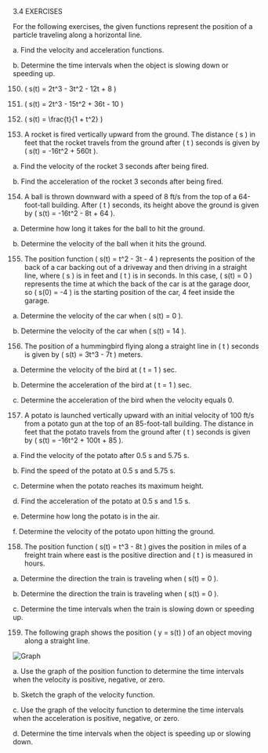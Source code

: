 3.4 EXERCISES

For the following exercises, the given functions represent the position of a particle traveling along a horizontal line.

a. Find the velocity and acceleration functions.

b. Determine the time intervals when the object is slowing down or speeding up.

150. \( s(t) = 2t^3 - 3t^2 - 12t + 8 \)

151. \( s(t) = 2t^3 - 15t^2 + 36t - 10 \)

152. \( s(t) = \frac{t}{1 + t^2} \)

153. A rocket is fired vertically upward from the ground. The distance \( s \) in feet that the rocket travels from the ground after \( t \) seconds is given by \( s(t) = -16t^2 + 560t \).

a. Find the velocity of the rocket 3 seconds after being fired.

b. Find the acceleration of the rocket 3 seconds after being fired.

154. A ball is thrown downward with a speed of 8 ft/s from the top of a 64-foot-tall building. After \( t \) seconds, its height above the ground is given by \( s(t) = -16t^2 - 8t + 64 \).

a. Determine how long it takes for the ball to hit the ground.

b. Determine the velocity of the ball when it hits the ground.

155. The position function \( s(t) = t^2 - 3t - 4 \) represents the position of the back of a car backing out of a driveway and then driving in a straight line, where \( s \) is in feet and \( t \) is in seconds. In this case, \( s(t) = 0 \) represents the time at which the back of the car is at the garage door, so \( s(0) = -4 \) is the starting position of the car, 4 feet inside the garage.

a. Determine the velocity of the car when \( s(t) = 0 \).

b. Determine the velocity of the car when \( s(t) = 14 \).

156. The position of a hummingbird flying along a straight line in \( t \) seconds is given by \( s(t) = 3t^3 - 7t \) meters.

a. Determine the velocity of the bird at \( t = 1 \) sec.

b. Determine the acceleration of the bird at \( t = 1 \) sec.

c. Determine the acceleration of the bird when the velocity equals 0.

157. A potato is launched vertically upward with an initial velocity of 100 ft/s from a potato gun at the top of an 85-foot-tall building. The distance in feet that the potato travels from the ground after \( t \) seconds is given by \( s(t) = -16t^2 + 100t + 85 \).

a. Find the velocity of the potato after 0.5 s and 5.75 s.

b. Find the speed of the potato at 0.5 s and 5.75 s.

c. Determine when the potato reaches its maximum height.

d. Find the acceleration of the potato at 0.5 s and 1.5 s.

e. Determine how long the potato is in the air.

f. Determine the velocity of the potato upon hitting the ground.

158. The position function \( s(t) = t^3 - 8t \) gives the position in miles of a freight train where east is the positive direction and \( t \) is measured in hours.

a. Determine the direction the train is traveling when \( s(t) = 0 \).

b. Determine the direction the train is traveling when \( s(t) = 0 \).

c. Determine the time intervals when the train is slowing down or speeding up.

159. The following graph shows the position \( y = s(t) \) of an object moving along a straight line.

![Graph](image)

a. Use the graph of the position function to determine the time intervals when the velocity is positive, negative, or zero.

b. Sketch the graph of the velocity function.

c. Use the graph of the velocity function to determine the time intervals when the acceleration is positive, negative, or zero.

d. Determine the time intervals when the object is speeding up or slowing down.